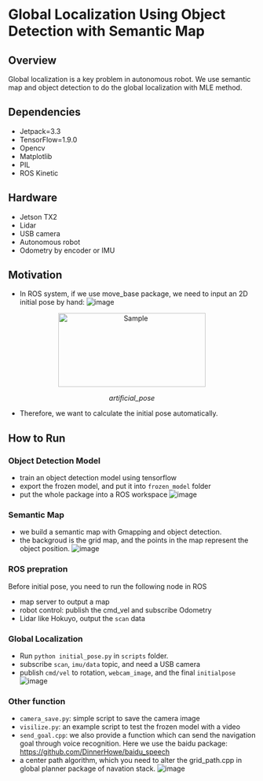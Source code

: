 # Global Localization Using Object Detection with Semantic Map

## Overview
Global localization is a key problem in autonomous robot. We use semantic map and object detection to do the global localization with MLE method.

## Dependencies
* Jetpack=3.3
* TensorFlow=1.9.0
* Opencv
* Matplotlib
* PIL
* ROS Kinetic

## Hardware
* Jetson TX2
* Lidar
* USB camera
* Autonomous robot
* Odometry by encoder or IMU

## Motivation
* In ROS system, if we use move_base package, we need to input an 2D initial pose by hand:
![image](https://github.com/dongdonghy/global-localization-object-detection/raw/master/images/artificial_pose.jpg)

<p align="center">
    <img src="https://github.com/dongdonghy/global-localization-object-detection/raw/master/images/artificial_pose.jpg" alt="Sample"  width="300" height="150">
    <p align="center">
        <em>artificial_pose</em>
    </p>
</p>


* Therefore, we want to calculate the initial pose automatically.


## How to Run

### Object Detection Model
* train an object detection model using tensorflow
* export the frozen model, and put it into `frozen_model` folder
* put the whole package into a ROS workspace
![image](https://github.com/dongdonghy/global-localization-object-detection/raw/master/images/object_detection.png)

### Semantic Map
* we build a semantic map with Gmapping and object detection.
* the backgroud is the grid map, and the points in the map represent the object position.
![image](https://github.com/dongdonghy/global-localization-object-detection/raw/master/images/semantic_map.png)

### ROS prepration
Before initial pose, you need to run the following node in ROS
* map server to output a map
* robot control: publish the cmd_vel and subscribe Odometry
* Lidar like Hokuyo, output the `scan` data

### Global Localization
* Run `python initial_pose.py` in `scripts` folder. 
* subscribe `scan`, `imu/data` topic, and need a USB camera
* publish `cmd/vel` to rotation, `webcam_image`, and the final `initialpose` 
![image](https://github.com/dongdonghy/global-localization-object-detection/raw/master/images/initial_pose.png)


### Other function
* `camera_save.py`: simple script to save the camera image
* `visilize.py`: an example script to test the frozen model with a video
* `send_goal.cpp`: we also provide a function which can send the navigation goal through voice recognition. Here we use the baidu package:
https://github.com/DinnerHowe/baidu_speech
* a center path algorithm, which you need to alter the grid_path.cpp in global planner package of navation stack.
![image](https://github.com/dongdonghy/global-localization-object-detection/raw/master/images/center_path.pnd)

